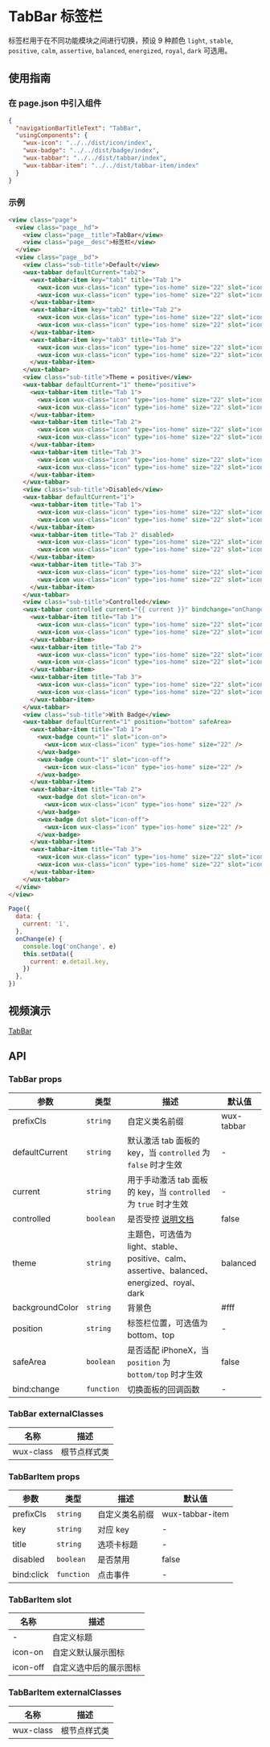 # TabBar 标签栏

标签栏用于在不同功能模块之间进行切换，预设 9 种颜色 `light`, `stable`, `positive`, `calm`, `assertive`, `balanced`, `energized`, `royal`, `dark` 可选用。

## 使用指南

### 在 page.json 中引入组件

```json
{
  "navigationBarTitleText": "TabBar",
  "usingComponents": {
    "wux-icon": "../../dist/icon/index",
    "wux-badge": "../../dist/badge/index",
    "wux-tabbar": "../../dist/tabbar/index",
    "wux-tabbar-item": "../../dist/tabbar-item/index"
  }
}
```

### 示例

```html
<view class="page">
  <view class="page__hd">
    <view class="page__title">TabBar</view>
    <view class="page__desc">标签栏</view>
  </view>
  <view class="page__bd">
    <view class="sub-title">Default</view>
    <wux-tabbar defaultCurrent="tab2">
      <wux-tabbar-item key="tab1" title="Tab 1">
        <wux-icon wux-class="icon" type="ios-home" size="22" slot="icon-on" />
        <wux-icon wux-class="icon" type="ios-home" size="22" slot="icon-off" />
      </wux-tabbar-item>
      <wux-tabbar-item key="tab2" title="Tab 2">
        <wux-icon wux-class="icon" type="ios-home" size="22" slot="icon-on" />
        <wux-icon wux-class="icon" type="ios-home" size="22" slot="icon-off" />
      </wux-tabbar-item>
      <wux-tabbar-item key="tab3" title="Tab 3">
        <wux-icon wux-class="icon" type="ios-home" size="22" slot="icon-on" />
        <wux-icon wux-class="icon" type="ios-home" size="22" slot="icon-off" />
      </wux-tabbar-item>
    </wux-tabbar>
    <view class="sub-title">Theme = positive</view>
    <wux-tabbar defaultCurrent="1" theme="positive">
      <wux-tabbar-item title="Tab 1">
        <wux-icon wux-class="icon" type="ios-home" size="22" slot="icon-on" />
        <wux-icon wux-class="icon" type="ios-home" size="22" slot="icon-off" />
      </wux-tabbar-item>
      <wux-tabbar-item title="Tab 2">
        <wux-icon wux-class="icon" type="ios-home" size="22" slot="icon-on" />
        <wux-icon wux-class="icon" type="ios-home" size="22" slot="icon-off" />
      </wux-tabbar-item>
      <wux-tabbar-item title="Tab 3">
        <wux-icon wux-class="icon" type="ios-home" size="22" slot="icon-on" />
        <wux-icon wux-class="icon" type="ios-home" size="22" slot="icon-off" />
      </wux-tabbar-item>
    </wux-tabbar>
    <view class="sub-title">Disabled</view>
    <wux-tabbar defaultCurrent="1">
      <wux-tabbar-item title="Tab 1">
        <wux-icon wux-class="icon" type="ios-home" size="22" slot="icon-on" />
        <wux-icon wux-class="icon" type="ios-home" size="22" slot="icon-off" />
      </wux-tabbar-item>
      <wux-tabbar-item title="Tab 2" disabled>
        <wux-icon wux-class="icon" type="ios-home" size="22" slot="icon-on" />
        <wux-icon wux-class="icon" type="ios-home" size="22" slot="icon-off" />
      </wux-tabbar-item>
      <wux-tabbar-item title="Tab 3">
        <wux-icon wux-class="icon" type="ios-home" size="22" slot="icon-on" />
        <wux-icon wux-class="icon" type="ios-home" size="22" slot="icon-off" />
      </wux-tabbar-item>
    </wux-tabbar>
    <view class="sub-title">Controlled</view>
    <wux-tabbar controlled current="{{ current }}" bindchange="onChange">
      <wux-tabbar-item title="Tab 1">
        <wux-icon wux-class="icon" type="ios-home" size="22" slot="icon-on" />
        <wux-icon wux-class="icon" type="ios-home" size="22" slot="icon-off" />
      </wux-tabbar-item>
      <wux-tabbar-item title="Tab 2">
        <wux-icon wux-class="icon" type="ios-home" size="22" slot="icon-on" />
        <wux-icon wux-class="icon" type="ios-home" size="22" slot="icon-off" />
      </wux-tabbar-item>
      <wux-tabbar-item title="Tab 3">
        <wux-icon wux-class="icon" type="ios-home" size="22" slot="icon-on" />
        <wux-icon wux-class="icon" type="ios-home" size="22" slot="icon-off" />
      </wux-tabbar-item>
    </wux-tabbar>
    <view class="sub-title">With Badge</view>
    <wux-tabbar defaultCurrent="1" position="bottom" safeArea>
      <wux-tabbar-item title="Tab 1">
        <wux-badge count="1" slot="icon-on">
          <wux-icon wux-class="icon" type="ios-home" size="22" />
        </wux-badge>
        <wux-badge count="1" slot="icon-off">
          <wux-icon wux-class="icon" type="ios-home" size="22" />
        </wux-badge>
      </wux-tabbar-item>
      <wux-tabbar-item title="Tab 2">
        <wux-badge dot slot="icon-on">
          <wux-icon wux-class="icon" type="ios-home" size="22" />
        </wux-badge>
        <wux-badge dot slot="icon-off">
          <wux-icon wux-class="icon" type="ios-home" size="22" />
        </wux-badge>
      </wux-tabbar-item>
      <wux-tabbar-item title="Tab 3">
        <wux-icon wux-class="icon" type="ios-home" size="22" slot="icon-on" />
        <wux-icon wux-class="icon" type="ios-home" size="22" slot="icon-off" />
      </wux-tabbar-item>
    </wux-tabbar>
  </view>
</view>
```

```js
Page({
  data: {
    current: '1',
  },
  onChange(e) {
    console.log('onChange', e)
    this.setData({
      current: e.detail.key,
    })
  },
})
```

## 视频演示

[TabBar](./_media/tabbar.mp4 ':include :type=iframe width=375px height=667px')

## API

### TabBar props

| 参数            | 类型       | 描述                                                                                        | 默认值     |
| --------------- | ---------- | ------------------------------------------------------------------------------------------- | ---------- |
| prefixCls       | `string`   | 自定义类名前缀                                                                              | wux-tabbar |
| defaultCurrent  | `string`   | 默认激活 tab 面板的 key，当 `controlled` 为 `false` 时才生效                                | -          |
| current         | `string`   | 用于手动激活 tab 面板的 key，当 `controlled` 为 `true` 时才生效                             | -          |
| controlled      | `boolean`  | 是否受控 [说明文档](controlled.md)                                                          | false      |
| theme           | `string`   | 主题色，可选值为 light、stable、positive、calm、assertive、balanced、energized、royal、dark | balanced   |
| backgroundColor | `string`   | 背景色                                                                                      | #fff       |
| position        | `string`   | 标签栏位置，可选值为 bottom、top                                                            | -          |
| safeArea        | `boolean`  | 是否适配 iPhoneX，当 `position` 为 `bottom/top` 时才生效                                    | false      |
| bind:change     | `function` | 切换面板的回调函数                                                                          | -          |

### TabBar externalClasses

| 名称      | 描述         |
| --------- | ------------ |
| wux-class | 根节点样式类 |

### TabBarItem props

| 参数       | 类型       | 描述           | 默认值          |
| ---------- | ---------- | -------------- | --------------- |
| prefixCls  | `string`   | 自定义类名前缀 | wux-tabbar-item |
| key        | `string`   | 对应 key       | -               |
| title      | `string`   | 选项卡标题     | -               |
| disabled   | `boolean`  | 是否禁用       | false           |
| bind:click | `function` | 点击事件       | -               |

### TabBarItem slot

| 名称     | 描述                   |
| -------- | ---------------------- |
| -        | 自定义标题             |
| icon-on  | 自定义默认展示图标     |
| icon-off | 自定义选中后的展示图标 |

### TabBarItem externalClasses

| 名称      | 描述         |
| --------- | ------------ |
| wux-class | 根节点样式类 |
